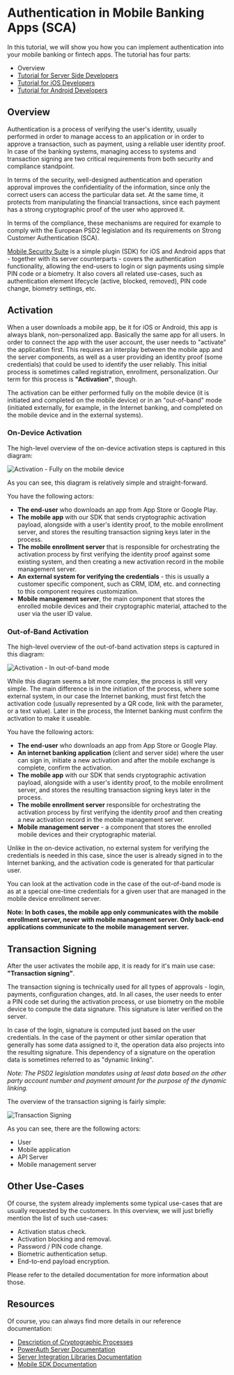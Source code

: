 # Authentication in Mobile Banking Apps (SCA)

<!-- AUTHOR joshis_tweets 2020-05-04T00:00:00Z -->

In this tutorial, we will show you how you can implement authentication into your mobile banking or fintech apps. The tutorial has four parts:

- Overview
- [Tutorial for Server Side Developers](./Server-Side-Tutorial.md)
- [Tutorial for iOS Developers](./iOS-Tutorial.md)
- [Tutorial for Android Developers](./Android-Tutorial.md)

## Overview

Authentication is a process of verifying the user's identity, usually performed in order to manage access to an application or in order to approve a transaction, such as payment, using a reliable user identity proof. In case of the banking systems, managing access to systems and transaction signing are two critical requirements from both security and compliance standpoint.

In terms of the security, well-designed authentication and operation approval improves the confidentiality of the information, since only the correct users can access the particular data set. At the same time, it protects from manipulating the financial transactions, since each payment has a strong cryptographic proof of the user who approved it.

In terms of the compliance, these mechanisms are required for example to comply with the European PSD2 legislation and its requirements on Strong Customer Authentication (SCA).

[Mobile Security Suite](https://www.wultra.com/mobile-security-suite) is a simple plugin (SDK) for iOS and Android apps that - together with its server counterparts - covers the authentication functionality, allowing the end-users to login or sign payments using simple PIN code or a biometry. It also covers all related use-cases, such as authentication element lifecycle (active, blocked, removed), PIN code change, biometry settings, etc.


## Activation

When a user downloads a mobile app, be it for iOS or Android, this app is always blank, non-personalized app. Basically the same app for all users. In order to connect the app with the user account, the user needs to "activate" the application first. This requires an interplay between the mobile app and the server components, as well as a user providing an identity proof (some credentials) that could be used to identify the user reliably. This initial process is sometimes called registration, enrollment, personalization. Our term for this process is **"Activation"**, though.

The activation can be either performed fully on the mobile device (it is initiated and completed on the mobile device) or in an "out-of-band" mode (initiated externally, for example, in the Internet banking, and completed on the mobile device and in the external systems).

### On-Device Activation

The high-level overview of the on-device activation steps is captured in this diagram:

![ Activation - Fully on the mobile device ](./01a.png)

As you can see, this diagram is relatively simple and straight-forward.

You have the following actors:

- **The end-user** who downloads an app from App Store or Google Play.
- **The mobile app** with our SDK that sends cryptographic activation payload, alongside with a user's identity proof, to the mobile enrollment server, and stores the resulting transaction signing keys later in the process.
- **The mobile enrollment server** that is responsible for orchestrating the activation process by first verifying the identity proof against some existing system, and then creating a new activation record in the mobile management server.
- **An external system for verifying the credentials** - this is usually a customer specific component, such as CRM, IDM, etc. and connecting to this component requires customization.
- **Mobile management server**, the main component that stores the enrolled mobile devices and their cryptographic material, attached to the user via the user ID value.

### Out-of-Band Activation

The high-level overview of the out-of-band activation steps is captured in this diagram:

![ Activation - In out-of-band mode ](./01b.png)

While this diagram seems a bit more complex, the process is still very simple. The main difference is in the initiation of the process, where some external system, in our case the Internet banking, must first fetch the activation code (usually represented by a QR code, link with the parameter, or a text value). Later in the process, the Internet banking must confirm the activation to make it useable.

You have the following actors:

- **The end-user** who downloads an app from App Store or Google Play.
- **An internet banking application** (client and server side) where the user can sign in, initiate a new activation and after the mobile exchange is complete, confirm the activation.
- **The mobile app** with our SDK that sends cryptographic activation payload, alongside with a user's identity proof, to the mobile enrollment server, and stores the resulting transaction signing keys later in the process.
- **The mobile enrollment server** responsible for orchestrating the activation process by first verifying the identity proof and then creating a new activation record in the mobile management server.
- **Mobile management server** - a component that stores the enrolled mobile devices and their cryptographic material.

Unlike in the on-device activation, no external system for verifying the credentials is needed in this case, since the user is already signed in to the Internet banking, and the activation code is generated for that particular user.

You can look at the activation code in the case of the out-of-band mode is as at a special one-time credentials for a given user that are managed in the mobile device enrollment server.

**Note: In both cases, the mobile app only communicates with the mobile enrollment server, never with mobile management server. Only back-end applications communicate to the mobile management server.**

## Transaction Signing

After the user activates the mobile app, it is ready for it's main use case: **"Transaction signing"**.

The transaction signing is technically used for all types of approvals - login, payments, configuration changes, atd. In all cases, the user needs to enter a PIN code set during the activation process, or use biometry on the mobile device to compute the data signature. This signature is later verified on the server.

In case of the login, signature is computed just based on the user credentials. In the case of the payment or other similar operation that generally has some data assigned to it, the operation data also projects into the resulting signature. This dependency of a signature on the operation data is sometimes referred to as "dynamic linking".

_Note: The PSD2 legislation mandates using at least data based on the other party account number and payment amount for the purpose of the dynamic linking._

The overview of the transaction signing is fairly simple:

![ Transaction Signing ](./02.png)

As you can see, there are the following actors:

- User
- Mobile application
- API Server
- Mobile management server

## Other Use-Cases

Of course, the system already implements some typical use-cases that are usually requested by the customers. In this overview, we will just briefly mention the list of such use-cases:

- Activation status check.
- Activation blocking and removal.
- Password / PIN code change.
- Biometric authentication setup.
- End-to-end payload encryption.

Please refer to the detailed documentation for more information about those.

## Resources

Of course, you can always find more details in our reference documentation:

- [Description of Cryptographic Processes](./TBD)
- [PowerAuth Server Documentation](./TBD)
- [Server Integration Libraries Documentation](./TBD)
- [Mobile SDK Documentation](./TBD)
